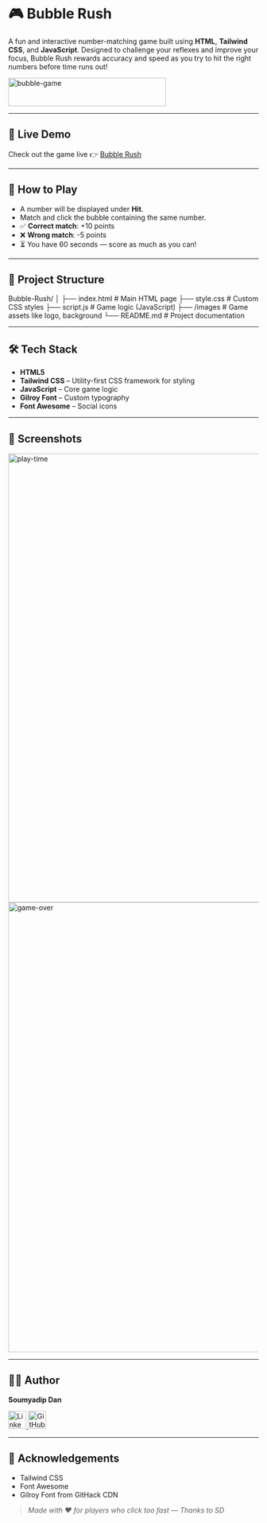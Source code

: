 # 🎮 Bubble Rush

A fun and interactive number-matching game built using **HTML**, **Tailwind CSS**, and **JavaScript**. Designed to challenge your reflexes and improve your focus, Bubble Rush rewards accuracy and speed as you try to hit the right numbers before time runs out!

<img width="317" height="57" alt="bubble-game" src="https://github.com/user-attachments/assets/b4e5a85b-391d-4693-a341-cbd353ccddce" />

---

## 🚀 Live Demo

Check out the game live 👉 [Bubble Rush](https://sdan-07.github.io/Bubble-Rush/)  

---

## 🧠 How to Play

- A number will be displayed under **Hit**.
- Match and click the bubble containing the same number.
- ✅ **Correct match**: +10 points  
- ❌ **Wrong match**: -5 points  
- ⏳ You have 60 seconds — score as much as you can!

---

## 📁 Project Structure

Bubble-Rush/
│
├── index.html # Main HTML page
├── style.css # Custom CSS styles
├── script.js # Game logic (JavaScript)
├── /images # Game assets like logo, background
└── README.md # Project documentation

---

## 🛠️ Tech Stack

- **HTML5**
- **Tailwind CSS** – Utility-first CSS framework for styling
- **JavaScript** – Core game logic
- **Gilroy Font** – Custom typography
- **Font Awesome** – Social icons

---

## 📸 Screenshots

<img width="1919" height="902" alt="play-time" src="https://github.com/user-attachments/assets/99556869-85df-449d-b411-55c5f318ca77" />



<img width="1919" height="904" alt="game-over" src="https://github.com/user-attachments/assets/9a80b492-c097-48ab-bde6-2d0a290fd957" />


---

## 🧑‍💻 Author  

**Soumyadip Dan**  

<p align="left">
  <a href="https://www.linkedin.com/in/soumyadip-dan-538320303/" target="_blank" title="LinkedIn">
    <img src="https://cdn.jsdelivr.net/gh/devicons/devicon/icons/linkedin/linkedin-original.svg" alt="LinkedIn" width="36" height="36"/>
  </a>
  <a href="https://github.com/sdan-07" target="_blank" title="GitHub">
    <img src="https://cdn.jsdelivr.net/gh/devicons/devicon/icons/github/github-original.svg" alt="GitHub" width="36" height="36"/>
  </a>
</p>



---

## 🙌 Acknowledgements

- Tailwind CSS
- Font Awesome
- Gilroy Font from GitHack CDN

> *Made with ❤️ for players who click too fast — Thanks to SD*


